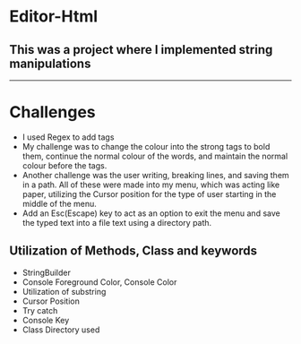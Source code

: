 # Editor-Html
## This was a project where I implemented string manipulations
-------------------------------------------------------------------

# Challenges 
* I used Regex to add <strong> </strong> tags
* My challenge was to change the colour into the strong tags to bold them, continue the normal colour of the words, and maintain the normal colour before the tags.
* Another challenge was the user writing, breaking lines, and saving them in a path. All of these were made into my menu, which was acting like paper, utilizing the Cursor position for the type of user starting in the middle of the menu.
* Add an Esc(Escape) key to act as an option to exit the menu and save the typed text into a file text using a directory path.

## Utilization of Methods, Class and keywords
* StringBuilder
* Console Foreground Color, Console Color
* Utilization of substring
* Cursor Position
* Try catch
* Console Key
* Class Directory used 
